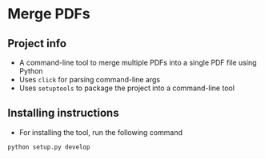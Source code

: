 # Merge PDFs

## Project info
* A command-line tool to merge multiple PDFs into a single PDF file using Python
* Uses `click` for parsing command-line args
* Uses `setuptools` to package the project into a command-line tool


## Installing instructions
* For installing the tool, run the following command
```
python setup.py develop
```